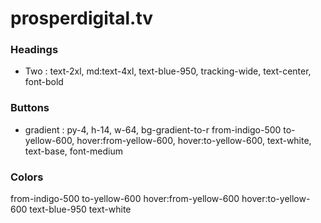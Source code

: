# prosperdigital.tv

### Headings

- Two : text-2xl, md:text-4xl, text-blue-950, tracking-wide, text-center, font-bold

### Buttons

- gradient : py-4, h-14, w-64, bg-gradient-to-r from-indigo-500 to-yellow-600, hover:from-yellow-600, hover:to-yellow-600, text-white, text-base, font-medium

### Colors

from-indigo-500
to-yellow-600
hover:from-yellow-600
hover:to-yellow-600
text-blue-950
text-white
